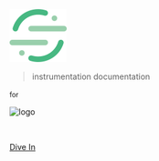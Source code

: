 ![logo](_media/icon.png ':size=50%')

> instrumentation documentation

<small>for</small>

![logo](//static1.squarespace.com/static/58a4acb2bebafb6777c5047e/t/58a77706b3db2bfa5dde9be8/1526920920157/?format=200w)

<!-- # docsify <small>4.7.1</small>

> A magical documentation site generator.

* Simple and lightweight (~19kB gzipped)
* No statically built html files
* Multiple themes

[GitHub](https://github.com/docsifyjs/docsify/) -->
&nbsp;
&nbsp;
&nbsp;


[Dive In](#docsify)
